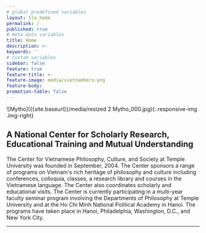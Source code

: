 ```yaml
---
# global predefined variables
layout: tla_home
permalink: /
published: true
# meta-data variables
title: Home
description: >-
keywords: ''
# custom variables
sidebar: false
feature: true
feature-title: >-
feature-image: media/vietnamhero.png
feature-body:
promotion-table: false
---
```

![Mytho]({{site.baseurl}}/media/resized 2 Mytho_000.jpg){:.responsive-img .img-right}
## A National Center for Scholarly Research, Educational Training and Mutual Understanding
The Center for Vietnamese Philosophy, Culture, and Society at Temple University was founded in September, 2004. The Center sponsors a range of programs on Vietnam's rich heritage of philosophy and culture including conferences, colloquia, classes, a research library and courses in the Vietnamese language. The Center also coordinates scholarly and educational visits. The Center is currently participating in a multi-year faculty seminar program involving the Departments of Philosophy at Temple University and at the Ho Chi Minh National Political Academy in Hanoi. The programs have taken place in Hanoi, Philadelphia, Washington, D.C., and New York City.

___
